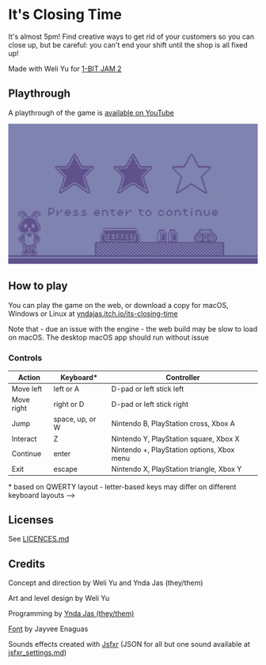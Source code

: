 # It's Closing Time

It's almost 5pm! Find creative ways to get rid of your customers so you can
close up, but be careful: you can't end your shift until the shop is all fixed
up!

Made with Weli Yu for [1-BIT JAM 2][1-bit-jam-2]

## Playthrough

A playthrough of the game is [available on YouTube][playthrough]

[![Menu screen showing a large version of the player sprite, as well as the title, credits, and controls][thumbnail]][playthrough]

## How to play

You can play the game on the web, or download a copy for macOS, Windows or Linux
at [yndajas.itch.io/its-closing-time][itch-io-page]

Note that - due an issue with the engine - the web build may be slow to load on
macOS. The desktop macOS app should run without issue

### Controls

| Action     | Keyboard\*      | Controller                                 |
| ---------- | --------------- | ------------------------------------------ |
| Move left  | left or A       | D-pad or left stick left                   |
| Move right | right or D      | D-pad or left stick right                  |
| Jump       | space, up, or W | Nintendo B, PlayStation cross, Xbox A      |
| Interact   | Z               | Nintendo Y, PlayStation square, Xbox X     |
| Continue   | enter           | Nintendo +, PlayStation options, Xbox menu |
| Exit       | escape          | Nintendo X, PlayStation triangle, Xbox Y   |

\* based on QWERTY layout - letter-based keys may differ on different keyboard
layouts -->

## Licenses

See [LICENCES.md](./LICENCES.md)

## Credits

Concept and direction by Weli Yu and Ynda Jas (they/them)

Art and level design by Weli Yu

Programming by [Ynda Jas (they/them)][ynda-jas]

[Font][pixel-font] by Jayvee Enaguas

Sounds effects created with [Jsfxr][jsfxr] (JSON for all but one sound available
at [jsfxr_settings.md][jsfxr-settings])

[1-bit-jam-2]: https://itch.io/jam/1-bit-jam-n2
[itch-io-page]: https://yndajas.itch.io/its-closing-time
[jsfxr]: https://sfxr.me
[jsfxr-settings]: ./jsfxr_settings.md
[pixel-font]: https://www.dafont.com/pixel-operator.font
[playthrough]: https://www.youtube.com/watch?v=xOM1maETC3k
[thumbnail]: ./assets/promo/screenshot_0.png
[ynda-jas]: https://github.com/yndajas
